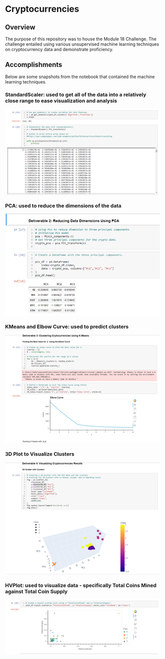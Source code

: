 # Cryptocurrencies

## Overview
The purpose of this repository was to house the Module 18 Challenge. The challenge entailed using various unsupervised machine learning techniques on cryptocurrency data and demonstrate proficiency.

## Accomplishments
Below are some snapshots from the notebook that contained the machine learning techniques.

### StandardScaler: used to get all of the data into a relatively close range to ease visualization and analysis

![Crypto Currency](/pictures/StandardScaler.png)

### PCA: used to reduce the dimensions of the data

![Crypto Currency](/pictures/PCA.png)

### KMeans and Elbow Curve: used to predict clusters

![Crypto Currency](/pictures/KMeans.png)

### 3D Plot to Visualize Clusters
![Crypto Currency](/pictures/3DPlot.png)

### HVPlot: used to visualize data - specifically Total Coins Mined against Total Coin Supply
 
 ![Crypto Currency](/pictures/HVPlot.png)
